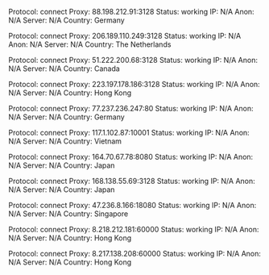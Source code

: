 Protocol: connect
Proxy: 88.198.212.91:3128
Status: working
IP: N/A
Anon: N/A
Server: N/A
Country: Germany

Protocol: connect
Proxy: 206.189.110.249:3128
Status: working
IP: N/A
Anon: N/A
Server: N/A
Country: The Netherlands

Protocol: connect
Proxy: 51.222.200.68:3128
Status: working
IP: N/A
Anon: N/A
Server: N/A
Country: Canada

Protocol: connect
Proxy: 223.197.178.186:3128
Status: working
IP: N/A
Anon: N/A
Server: N/A
Country: Hong Kong

Protocol: connect
Proxy: 77.237.236.247:80
Status: working
IP: N/A
Anon: N/A
Server: N/A
Country: Germany

Protocol: connect
Proxy: 117.1.102.87:10001
Status: working
IP: N/A
Anon: N/A
Server: N/A
Country: Vietnam

Protocol: connect
Proxy: 164.70.67.78:8080
Status: working
IP: N/A
Anon: N/A
Server: N/A
Country: Japan

Protocol: connect
Proxy: 168.138.55.69:3128
Status: working
IP: N/A
Anon: N/A
Server: N/A
Country: Japan

Protocol: connect
Proxy: 47.236.8.166:18080
Status: working
IP: N/A
Anon: N/A
Server: N/A
Country: Singapore

Protocol: connect
Proxy: 8.218.212.181:60000
Status: working
IP: N/A
Anon: N/A
Server: N/A
Country: Hong Kong

Protocol: connect
Proxy: 8.217.138.208:60000
Status: working
IP: N/A
Anon: N/A
Server: N/A
Country: Hong Kong

